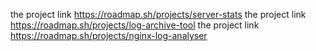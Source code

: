 the project link https://roadmap.sh/projects/server-stats
the project link https://roadmap.sh/projects/log-archive-tool
the project link https://roadmap.sh/projects/nginx-log-analyser
